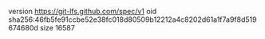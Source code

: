 version https://git-lfs.github.com/spec/v1
oid sha256:46fb5fe91ccbe52e38fc018d80509b12212a4c8202d61a1f7a9f8d519674680d
size 16587
